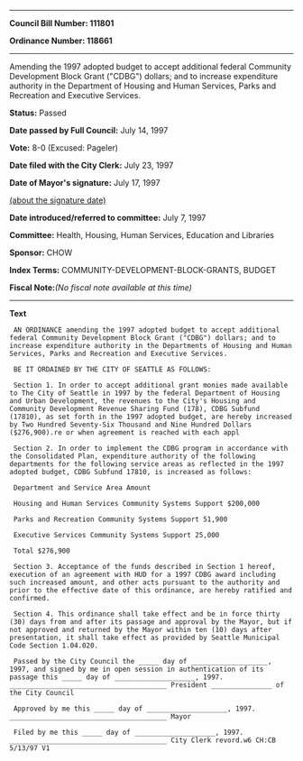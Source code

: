 

********

**Council Bill Number: 111801**
   
**Ordinance Number: 118661**
********

 Amending the 1997 adopted budget to accept additional federal Community Development Block Grant ("CDBG") dollars; and to increase expenditure authority in the Department of Housing and Human Services, Parks and Recreation and Executive Services.

**Status:** Passed
   
**Date passed by Full Council:** July 14, 1997
   
**Vote:** 8-0 (Excused: Pageler)
   
**Date filed with the City Clerk:** July 23, 1997
   
**Date of Mayor's signature:** July 17, 1997
   
[(about the signature date)](/~public/approvaldate.htm)
   
   
   
**Date introduced/referred to committee:** July 7, 1997
   
**Committee:** Health, Housing, Human Services, Education and Libraries
   
**Sponsor:** CHOW
   
   
**Index Terms:** COMMUNITY-DEVELOPMENT-BLOCK-GRANTS, BUDGET

**Fiscal Note:**_(No fiscal note available at this time)_

********

**Text**
   
```
 AN ORDINANCE amending the 1997 adopted budget to accept additional federal Community Development Block Grant ("CDBG") dollars; and to increase expenditure authority in the Departments of Housing and Human Services, Parks and Recreation and Executive Services.

 BE IT ORDAINED BY THE CITY OF SEATTLE AS FOLLOWS:

 Section 1. In order to accept additional grant monies made available to The City of Seattle in 1997 by the federal Department of Housing and Urban Development, the revenues to the City's Housing and Community Development Revenue Sharing Fund (178), CDBG Subfund (17810), as set forth in the 1997 adopted budget, are hereby increased by Two Hundred Seventy-Six Thousand and Nine Hundred Dollars ($276,900).re or when agreement is reached with each appl

 Section 2. In order to implement the CDBG program in accordance with the Consolidated Plan, expenditure authority of the following departments for the following service areas as reflected in the 1997 adopted budget, CDBG Subfund 17810, is increased as follows:

 Department and Service Area Amount

 Housing and Human Services Community Systems Support $200,000

 Parks and Recreation Community Systems Support 51,900

 Executive Services Community Systems Support 25,000

 Total $276,900

 Section 3. Acceptance of the funds described in Section 1 hereof, execution of an agreement with HUD for a 1997 CDBG award including such increased amount, and other acts pursuant to the authority and prior to the effective date of this ordinance, are hereby ratified and confirmed.

 Section 4. This ordinance shall take effect and be in force thirty (30) days from and after its passage and approval by the Mayor, but if not approved and returned by the Mayor within ten (10) days after presentation, it shall take effect as provided by Seattle Municipal Code Section 1.04.020.

 Passed by the City Council the _____ day of ___________________, 1997, and signed by me in open session in authentication of its passage this _____ day of ____________________, 1997. _______________________________________ President _______________ of the City Council

 Approved by me this _____ day of ____________________, 1997. _______________________________________ Mayor

 Filed by me this _____ day of ____________________, 1997. _______________________________________ City Clerk revord.w6 CH:CB 5/13/97 V1

```
